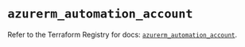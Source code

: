 # `azurerm_automation_account`

Refer to the Terraform Registry for docs: [`azurerm_automation_account`](https://registry.terraform.io/providers/hashicorp/azurerm/4.45.0/docs/resources/automation_account).
